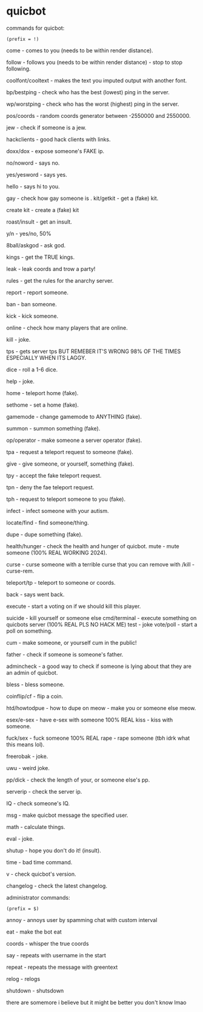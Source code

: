 # quicbot
 commands for quicbot:
 
    (prefix = !)

come - comes to you (needs to be within render distance).

follow - follows you (needs to be within render distance) - stop to stop following.

coolfont/cooltext - makes the text you imputed output with another font.

bp/bestping - check who has the best (lowest) ping in the server.

wp/worstping - check who has the worst (highest) ping in the server.

pos/coords - random coords generator between -2550000 and 2550000.

jew - check if someone is a jew.

hackclients - good hack clients with links.

doxx/dox - expose someone's FAKE ip.

no/noword - says no.

yes/yesword - says yes.

hello - says hi to you.

gay - check how gay someone is
.
kit/getkit - get a (fake) kit.

create kit - create a (fake) kit

roast/insult - get an insult.

y/n - yes/no, 50%

8ball/askgod - ask god.

kings - get the TRUE kings.

leak - leak coords and trow a party!

rules - get the rules for the anarchy server.

report - report someone.

ban - ban someone.

kick - kick someone.

online - check how many players that are online.

kill - joke.

tps - gets server tps BUT REMEBER IT'S WRONG 98% OF THE TIMES ESPECIALLY WHEN ITS LAGGY.

dice - roll a 1-6 dice.

help - joke.

home - teleport home (fake).

sethome - set a home (fake).

gamemode - change gamemode to ANYTHING (fake).

summon - summon something (fake).

op/operator - make someone a server operator (fake).

tpa - request a teleport request to someone (fake).

give - give someone, or yourself, something (fake).

tpy - accept the fake teleport request.

tpn - deny the fae teleport request.

tph - request to teleport someone to you (fake).

infect - infect someone with your autism.

locate/find - find someone/thing.

dupe - dupe something (fake).

health/hunger - check the health and hunger of quicbot.
mute - mute someone (100% REAL WORKING 2024).

curse - curse someone with a terrible curse that you can remove with /kill -curse-rem.

teleport/tp - teleport to someone or coords.

back - says went back.

execute - start a voting on if we should kill this player.

suicide - kill yourself or someone else
cmd/terminal - execute something on quicbots server (100% REAL PLS NO HACK ME)
test - joke
vote/poll - start a poll on something.

cum - make someone, or yourself cum in the public!

father - check if someone is someone's father.

admincheck - a good way to check if someone is lying about that they are an admin of quicbot.

bless - bless someone.

coinflip/cf - flip a coin.

htd/howtodpue <server> - how to dupe on <server>
meow - make you or someone else meow.

esex/e-sex - have e-sex with someone 100% REAL
kiss - kiss with someone.

fuck/sex - fuck someone 100% REAL
rape - rape someone (tbh idrk what this means lol).

freerobak - joke.

uwu - weird joke.

pp/dick - check the length of your, or someone else's pp.

serverip - check the server ip.

IQ - check someone's IQ.

msg - make quicbot message the specified user.

math - calculate things.

eval - joke.

shutup - hope you don't do it! (insult).

time - bad time command.

v - check quicbot's version.

changelog - check the latest changelog.



administrator commands:

    (prefix = $)

annoy - annoys user by spamming chat with custom interval

eat - make the bot eat

coords - whisper the true coords

say - repeats with username in the start

repeat - repeats the message with greentext

relog - relogs

shutdown - shutsdown


there are somemore i believe but it might be better you don't know lmao












































